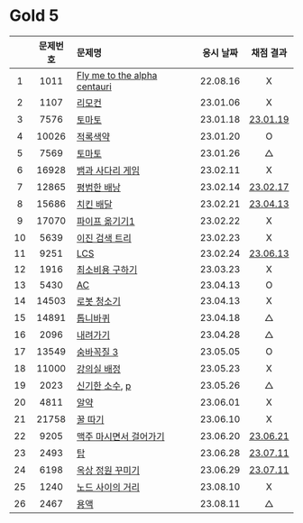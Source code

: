 # Gold 5

|     | 문제번호 | 문제명                                    | 응시 날짜 |           채점 결과           |
| :-: | :------: | :---------------------------------------- | :-------: | :---------------------------: |
|  1  |   1011   | [Fly me to the alpha centauri](./1011.js) | 22.08.16  |               X               |
|  2  |   1107   | [리모컨](./1107.js)                       | 23.01.06  |               X               |
|  3  |   7576   | [토마토](./7576.js)                       | 23.01.18  | [23.01.19](./replay/7576.js)  |
|  4  |  10026   | [적록색약](./10026.js)                    | 23.01.20  |               O               |
|  5  |   7569   | [토마토](./7569.js)                       | 23.01.26  |               △               |
|  6  |  16928   | [뱀과 사다리 게임](./16928.js)            | 23.02.11  |               X               |
|  7  |  12865   | [평범한 배낭](./12865.js)                 | 23.02.14  | [23.02.17](./replay/12865.js) |
|  8  |  15686   | [치킨 배달](./15686.js)                   | 23.02.21  | [23.04.13](./replay/15686.js) |
|  9  |  17070   | [파이프 옮기기1](./17070.js)              | 23.02.22  |               X               |
| 10  |   5639   | [이진 검색 트리](./5639.js)               | 23.02.23  |               X               |
| 11  |   9251   | [LCS](./9251.js)                          | 23.02.24  | [23.06.13](./replay/9251.js)  |
| 12  |   1916   | [최소비용 구하기](./1916.js)              | 23.03.23  |               X               |
| 13  |   5430   | [AC](./5430.js)                           | 23.04.13  |               O               |
| 14  |  14503   | [로봇 청소기](./14503.js)                 | 23.04.13  |               X               |
| 15  |  14891   | [톱니바퀴](./14891.js)                    | 23.04.18  |               △               |
| 16  |   2096   | [내려가기](./2096.js)                     | 23.04.28  |               △               |
| 17  |  13549   | [숨바꼭질 3](./13549.js)                  | 23.05.05  |               O               |
| 18  |  11000   | [강의실 배정](./11000.js)                 | 23.05.23  |               X               |
| 19  |   2023   | [신기한 소수](./2023.js), [p](./2023.py)  | 23.05.26  |               △               |
| 20  |   4811   | [알약](./4811.js)                         | 23.06.01  |               X               |
| 21  |  21758   | [꿀 따기](./21758.js)                     | 23.06.10  |               X               |
| 22  |   9205   | [맥주 마시면서 걸어가기](./9205.js)       | 23.06.20  | [23.06.21](./replay/9205.js)  |
| 23  |   2493   | [탑](./2493.js)                           | 23.06.28  | [23.07.11](./replay/2493.js)  |
| 24  |   6198   | [옥상 정원 꾸미기](./6198.js)             | 23.06.29  | [23.07.11](./replay/6198.js)  |
| 25  |   1240   | [노드 사이의 거리](./1240.js)             | 23.08.10  |               X               |
| 26  |   2467   | [용액](./2467.js)                         | 23.08.11  |               △               |
